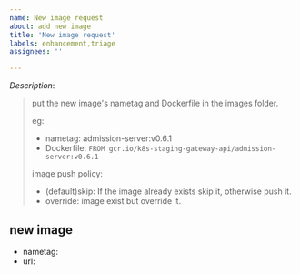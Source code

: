 ```yaml
---
name: New image request
about: add new image
title: 'New image request'
labels: enhancement,triage
assignees: ''

---
```


*Description*:
> put the new image's nametag and Dockerfile in the images folder.
>
> eg:
>
> - nametag: admission-server:v0.6.1
> - Dockerfile: `FROM gcr.io/k8s-staging-gateway-api/admission-server:v0.6.1`
>
> image push policy:
>
> - (default)skip: If the image already exists skip it, otherwise push it.
> - override: image exist but override it.

## new image

- nametag:  
- url:
